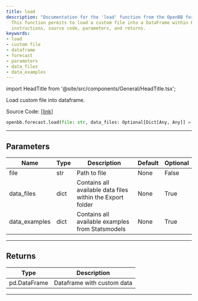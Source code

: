 ```yaml
---
title: load
description: "Documentation for the 'load' function from the OpenBB forecast library."
  This function permits to load a custom file into a DataFrame within Python. It covers
  instructions, source code, parameters, and returns.
keywords:
- load
- custom file
- dataframe
- forecast
- parameters
- data_files
- data_examples
---
```


import HeadTitle from '@site/src/components/General/HeadTitle.tsx';

<HeadTitle title="forecast.load - Reference | OpenBB SDK Docs" />

Load custom file into dataframe.

Source Code: [[link](https://github.com/OpenBB-finance/OpenBBTerminal/tree/main/openbb_terminal/common/common_model.py#L53)]

```python
openbb.forecast.load(file: str, data_files: Optional[Dict[Any, Any]] = None, data_examples: Optional[Dict[Any, Any]] = None)
```

---

## Parameters

| Name | Type | Description | Default | Optional |
| ---- | ---- | ----------- | ------- | -------- |
| file | str | Path to file | None | False |
| data_files | dict | Contains all available data files within the Export folder | None | True |
| data_examples | dict | Contains all available examples from Statsmodels | None | True |


---

## Returns

| Type | Description |
| ---- | ----------- |
| pd.DataFrame | Dataframe with custom data |
---
